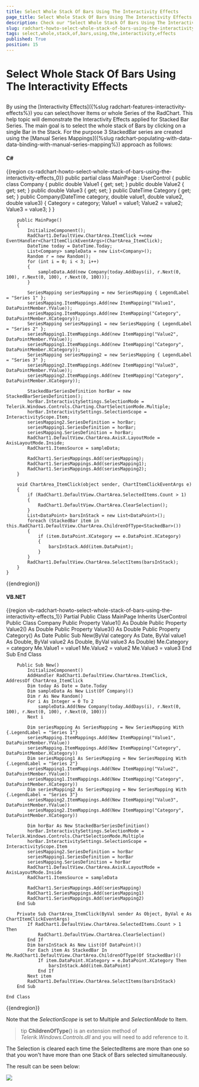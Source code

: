 ```yaml
---
title: Select Whole Stack Of Bars Using The Interactivity Effects
page_title: Select Whole Stack Of Bars Using The Interactivity Effects
description: Check our "Select Whole Stack Of Bars Using The Interactivity Effects" documentation article for the RadChart WPF control.
slug: radchart-howto-select-whole-stack-of-bars-using-the-interactivity-effects
tags: select,whole,stack,of,bars,using,the,interactivity,effects
published: True
position: 15
---
```


# Select Whole Stack Of Bars Using The Interactivity Effects



## 

By using the [Interactivity Effects]({%slug radchart-features-interactivity-effects%}) you can select/hover Items or whole Series of the RadChart. This help topic will demonstrate the Interactivity Effects applied for Stacked Bar Series. The main goal is to select the whole stack of Bars by clicking on a single Bar in the Stack.
For the purpose 3 StackedBar series are created using the [Manual Series Mappings]({%slug radchart-populating-with-data-data-binding-with-manual-series-mapping%}) approach as follows:

#### __C#__

{{region cs-radchart-howto-select-whole-stack-of-bars-using-the-interactivity-effects_0}}
	public partial class MainPage : UserControl
	{
	    public class Company
	    {
	        public double Value1 { get; set; }
	        public double Value2 { get; set; }
	        public double Value3 { get; set; }
	        public DateTime Category { get; set; }
	        public Company(DateTime category, double value1, double value2, double value3)
	        {
	            Category = category;
	            Value1 = value1;
	            Value2 = value2;
	            Value3 = value3;
	        }
	    } 
	
	    public MainPage()
	    {
	        InitializeComponent();
	        RadChart1.DefaultView.ChartArea.ItemClick +=new EventHandler<ChartItemClickEventArgs>(ChartArea_ItemClick);
	        DateTime today = DateTime.Today;
	        List<Company> sampleData = new List<Company>();
	        Random r = new Random();
	        for (int i = 0; i < 3; i++)
	        {
	            sampleData.Add(new Company(today.AddDays(i), r.Next(0, 100), r.Next(0, 100), r.Next(0, 100)));                
	        }
	
	        SeriesMapping seriesMapping = new SeriesMapping { LegendLabel = "Series 1" };
	        seriesMapping.ItemMappings.Add(new ItemMapping("Value1", DataPointMember.YValue));
	        seriesMapping.ItemMappings.Add(new ItemMapping("Category", DataPointMember.XCategory));
	        SeriesMapping seriesMapping1 = new SeriesMapping { LegendLabel = "Series 2" };
	        seriesMapping1.ItemMappings.Add(new ItemMapping("Value2", DataPointMember.YValue));
	        seriesMapping1.ItemMappings.Add(new ItemMapping("Category", DataPointMember.XCategory));
	        SeriesMapping seriesMapping2 = new SeriesMapping { LegendLabel = "Series 3" };
	        seriesMapping2.ItemMappings.Add(new ItemMapping("Value3", DataPointMember.YValue));
	        seriesMapping2.ItemMappings.Add(new ItemMapping("Category", DataPointMember.XCategory));
	
	        StackedBarSeriesDefinition horBar = new StackedBarSeriesDefinition();
	        horBar.InteractivitySettings.SelectionMode = Telerik.Windows.Controls.Charting.ChartSelectionMode.Multiple;
	        horBar.InteractivitySettings.SelectionScope = InteractivityScope.Item;
	        seriesMapping2.SeriesDefinition = horBar;
	        seriesMapping1.SeriesDefinition = horBar;
	        seriesMapping.SeriesDefinition = horBar;
	        RadChart1.DefaultView.ChartArea.AxisX.LayoutMode = AxisLayoutMode.Inside;
	        RadChart1.ItemsSource = sampleData;
	
	        RadChart1.SeriesMappings.Add(seriesMapping);
	        RadChart1.SeriesMappings.Add(seriesMapping1);
	        RadChart1.SeriesMappings.Add(seriesMapping2);
	    }
	
	    void ChartArea_ItemClick(object sender, ChartItemClickEventArgs e)
	    {
	        if (RadChart1.DefaultView.ChartArea.SelectedItems.Count > 1)
	        {
	            RadChart1.DefaultView.ChartArea.ClearSelection();
	        }            
	        List<DataPoint> barsInStack = new List<DataPoint>();
	        foreach (StackedBar item in this.RadChart1.DefaultView.ChartArea.ChildrenOfType<StackedBar>())
	        {
	            if (item.DataPoint.XCategory == e.DataPoint.XCategory)
	            {
	                barsInStack.Add(item.DataPoint);
	            }
	        }
	        RadChart1.DefaultView.ChartArea.SelectItems(barsInStack);
	    }
	}
{{endregion}}



#### __VB.NET__

{{region vb-radchart-howto-select-whole-stack-of-bars-using-the-interactivity-effects_1}}
	Partial Public Class MainPage
	    Inherits UserControl
	    Public Class Company
	        Public Property Value1() As Double
	        Public Property Value2() As Double
	        Public Property Value3() As Double
	        Public Property Category() As Date
	        Public Sub New(ByVal category As Date, ByVal value1 As Double, ByVal value2 As Double, ByVal value3 As Double)
	            Me.Category = category
	            Me.Value1 = value1
	            Me.Value2 = value2
	            Me.Value3 = value3
	        End Sub
	    End Class
	
	    Public Sub New()
	        InitializeComponent()
	        AddHandler RadChart1.DefaultView.ChartArea.ItemClick, AddressOf ChartArea_ItemClick
	        Dim today As Date = Date.Today
	        Dim sampleData As New List(Of Company)()
	        Dim r As New Random()
	        For i As Integer = 0 To 2
	            sampleData.Add(New Company(today.AddDays(i), r.Next(0, 100), r.Next(0, 100), r.Next(0, 100)))
	        Next i
	
	        Dim seriesMapping As SeriesMapping = New SeriesMapping With {.LegendLabel = "Series 1"}
	        seriesMapping.ItemMappings.Add(New ItemMapping("Value1", DataPointMember.YValue))
	        seriesMapping.ItemMappings.Add(New ItemMapping("Category", DataPointMember.XCategory))
	        Dim seriesMapping1 As SeriesMapping = New SeriesMapping With {.LegendLabel = "Series 2"}
	        seriesMapping1.ItemMappings.Add(New ItemMapping("Value2", DataPointMember.YValue))
	        seriesMapping1.ItemMappings.Add(New ItemMapping("Category", DataPointMember.XCategory))
	        Dim seriesMapping2 As SeriesMapping = New SeriesMapping With {.LegendLabel = "Series 3"}
	        seriesMapping2.ItemMappings.Add(New ItemMapping("Value3", DataPointMember.YValue))
	        seriesMapping2.ItemMappings.Add(New ItemMapping("Category", DataPointMember.XCategory))
	
	        Dim horBar As New StackedBarSeriesDefinition()
	        horBar.InteractivitySettings.SelectionMode = Telerik.Windows.Controls.ChartSelectionMode.Multiple
	        horBar.InteractivitySettings.SelectionScope = InteractivityScope.Item
	        seriesMapping2.SeriesDefinition = horBar
	        seriesMapping1.SeriesDefinition = horBar
	        seriesMapping.SeriesDefinition = horBar
	        RadChart1.DefaultView.ChartArea.AxisX.LayoutMode = AxisLayoutMode.Inside
	        RadChart1.ItemsSource = sampleData
	
	        RadChart1.SeriesMappings.Add(seriesMapping)
	        RadChart1.SeriesMappings.Add(seriesMapping1)
	        RadChart1.SeriesMappings.Add(seriesMapping2)
	    End Sub
	
	    Private Sub ChartArea_ItemClick(ByVal sender As Object, ByVal e As ChartItemClickEventArgs)
	        If RadChart1.DefaultView.ChartArea.SelectedItems.Count > 1 Then
	            RadChart1.DefaultView.ChartArea.ClearSelection()
	        End If
	        Dim barsInStack As New List(Of DataPoint)()
	        For Each item As StackedBar In Me.RadChart1.DefaultView.ChartArea.ChildrenOfType(Of StackedBar)()
	            If item.DataPoint.XCategory = e.DataPoint.XCategory Then
	                barsInStack.Add(item.DataPoint)
	            End If
	        Next item
	        RadChart1.DefaultView.ChartArea.SelectItems(barsInStack)
	    End Sub
	
	End Class
{{endregion}}



Note that the *SelectionScope* is set to Multiple and *SelectionMode* to Item.

>tip __ChildrenOfType__() is an extension method of *Telerik.Windows.Controls.dll* and you will need to add reference to it.

The Selection is cleared each time the SelectedItems are more than one so that you won't have more than one Stack of Bars selected simultaneously.

The result can be seen below:

![](images/RadChart_HowToStackedbarsSelection.PNG)
